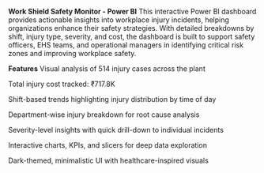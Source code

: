 **Work Shield Safety Monitor - Power BI**
This interactive Power BI dashboard provides actionable insights into workplace injury incidents, helping organizations enhance their safety strategies. With detailed breakdowns by shift, injury type, severity, and cost, the dashboard is built to support safety officers, EHS teams, and operational managers in identifying critical risk zones and improving workplace safety.

**Features**
Visual analysis of 514 injury cases across the plant

Total injury cost tracked: ₹717.8K

Shift-based trends highlighting injury distribution by time of day

Department-wise injury breakdown for root cause analysis

Severity-level insights with quick drill-down to individual incidents

Interactive charts, KPIs, and slicers for deep data exploration

Dark-themed, minimalistic UI with healthcare-inspired visuals
